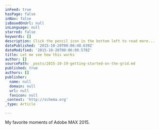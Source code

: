 ```yaml
---
inFeed: true
hasPage: false
inNav: false
isBasedOnUrl: null
inLanguage: null
starred: false
keywords: []
description: Click the pencil icon in the bottom left to read more...
datePublished: '2015-10-20T00:06:48.639Z'
dateModified: '2015-10-20T00:06:09.570Z'
title: Let me see how this works
author: []
sourcePath: _posts/2015-10-19-getting-started-on-the-grid.md
published: true
authors: []
publisher:
  name: null
  domain: null
  url: null
  favicon: null
_context: 'http://schema.org'
_type: Article

---
```

My favorite moments of Adobe MAX 2015\.